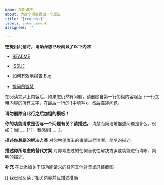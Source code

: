 ```yaml
---
name: 功能请求
about: 为这个项目提出一个想法
title: "[request]"
labels: enhancement
assignees: ''

---
```

**在提出问题时，请确保您已经阅读了以下内容**
 - [README](README.md)

 - [ISSUE](https://github.com/iiijam/ice_live_viewer/issues?q=)

 - [如何有效地报告 Bug](https://www.chiark.greenend.org.uk/~sgtatham/bugs-cn.html)

 - [提问的智慧](https://github.com/ryanhanwu/How-To-Ask-Questions-The-Smart-Way/blob/main/README-zh_CN.md)

在阅读完以上内容后，如果您仍然有问题，请删除自第一行加粗内容起至下一行加粗内容的所有文字，在最后一行的[]中填写x，然后描述问题。

**请勿删除自此行之后加粗的模板！**

**你的功能请求是否与一个问题有关？请描述。**
清楚而简洁地描述问题是什么。例如：当[......]时，我感到[......]。

**描述你想要的解决方案**
对你希望发生的事情进行清晰、简明的描述。

**描述你所考虑的替代方案**
对你考虑过的任何替代性解决方案或功能进行清晰、简明的描述。

**补充**
在此添加关于该功能请求的任何其他背景或屏幕截图。

[] 我已经阅读了相关内容并且描述准确